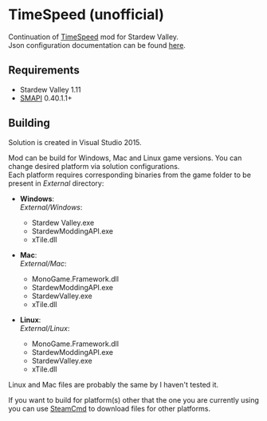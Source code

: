 # TimeSpeed (unofficial)
Continuation of [TimeSpeed](http://www.nexusmods.com/stardewvalley/mods/169/) mod for Stardew Valley.  
Json configuration documentation can be found [here](https://github.com/alexb5dh/TimeSpeed/blob/master/TimeSpeed/TimeSpeedConfig.json.cs).

## Requirements
- Stardew Valley 1.11
- [SMAPI](https://github.com/cjsu/SMAPI/releases) 0.40.1.1+

## Building
Solution is created in Visual Studio 2015.

Mod can be build for Windows, Mac and Linux game versions.
You can change desired platform via solution configurations.  
Each platform requires corresponding binaries from the game folder to be present in _External_ directory:

* **Windows**:  
_External/Windows_:  
  * Stardew Valley.exe
  * StardewModdingAPI.exe
  * xTile.dll

* **Mac**:  
_External/Mac_:  
  * MonoGame.Framework.dll
  * StardewModdingAPI.exe
  * StardewValley.exe
  * xTile.dll

* **Linux**:  
_External/Linux_:  
  * MonoGame.Framework.dll
  * StardewModdingAPI.exe
  * StardewValley.exe
  * xTile.dll

Linux and Mac files are probably the same by I haven't tested it. 

If you want to build for platform(s) other that the one you are currently using
you can use [SteamCmd](https://developer.valvesoftware.com/wiki/SteamCMD#Cross-Platform_Installation) to download files for other platforms.

